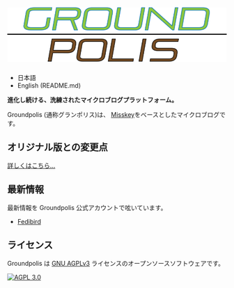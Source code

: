 ![Groundpolis](/assets/title.svg)
================================================================

- 日本語
- English (README.md)

**進化し続ける、洗練されたマイクロブログプラットフォーム。**

Groundpolis (通称グランポリス)は、 [Misskey](https://github.com/syuilo/misskey)をベースとしたマイクロブログです。

オリジナル版との変更点
--------

[詳しくはこちら...](DIFFERENCE.md)

最新情報
--------
最新情報を Groundpolis 公式アカウントで呟いています。
- [Fedibird](https://fedibird.com/@Groundpolis)

ライセンス
--------

Groundpolis は [GNU AGPLv3](LICENSE) ライセンスのオープンソースソフトウェアです。

[![AGPL 3.0][agpl-3.0-badge]][AGPL-3.0]

[agpl-3.0]:           https://www.gnu.org/licenses/agpl-3.0.en.html
[agpl-3.0-badge]:     https://img.shields.io/badge/license-AGPL--3.0-444444.svg?style=for-the-badge
